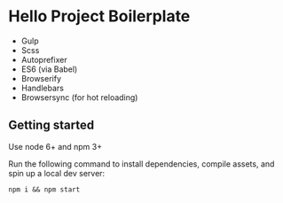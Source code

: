 # Hello Project Boilerplate

- Gulp
- Scss
- Autoprefixer
- ES6 (via Babel)
- Browserify
- Handlebars
- Browsersync (for hot reloading)


## Getting started

Use node 6+ and npm 3+

Run the following command to install dependencies, compile assets, and spin up a local dev server:
```
npm i && npm start
```
